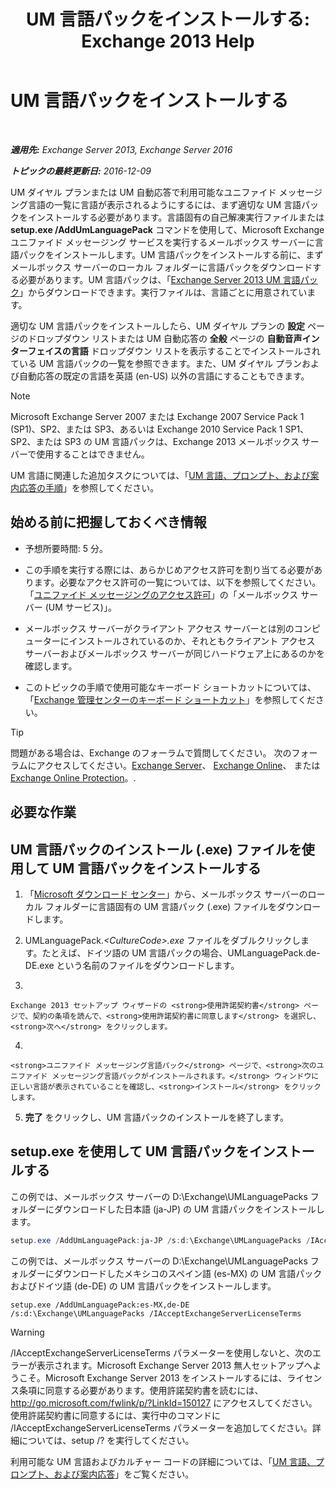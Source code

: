 ﻿---
title: 'UM 言語パックをインストールする: Exchange 2013 Help'
TOCTitle: UM 言語パックをインストールする
ms:assetid: ed14ffa5-c9b0-4367-b5da-564024b360ff
ms:mtpsurl: https://technet.microsoft.com/ja-jp/library/Dd876951(v=EXCHG.150)
ms:contentKeyID: 49896541
ms.date: 04/24/2018
mtps_version: v=EXCHG.150
ms.translationtype: HT
---

# UM 言語パックをインストールする

 

_**適用先:** Exchange Server 2013, Exchange Server 2016_

_**トピックの最終更新日:** 2016-12-09_

UM ダイヤル プランまたは UM 自動応答で利用可能なユニファイド メッセージング言語の一覧に言語が表示されるようにするには、まず適切な UM 言語パックをインストールする必要があります。言語固有の自己解凍実行ファイルまたは **setup.exe /AddUmLanguagePack** コマンドを使用して、Microsoft Exchange ユニファイド メッセージング サービスを実行するメールボックス サーバーに言語パックをインストールします。UM 言語パックをインストールする前に、まずメールボックス サーバーのローカル フォルダーに言語パックをダウンロードする必要があります。UM 言語パックは、「[Exchange Server 2013 UM 言語パック](https://go.microsoft.com/fwlink/p/?linkid=266542)」からダウンロードできます。実行ファイルは、言語ごとに用意されています。

適切な UM 言語パックをインストールしたら、UM ダイヤル プランの <strong>設定</strong> ページのドロップダウン リストまたは UM 自動応答の <strong>全般</strong> ページの <strong>自動音声インターフェイスの言語</strong> ドロップダウン リストを表示することでインストールされている UM 言語パックの一覧を参照できます。また、UM ダイヤル プランおよび自動応答の既定の言語を英語 (en-US) 以外の言語にすることもできます。


> [!NOTE]
> Microsoft Exchange Server 2007 または Exchange&nbsp;2007 Service Pack 1 (SP1)、SP2、または SP3、あるいは Exchange 2010 Service Pack 1 SP1、SP2、または SP3 の UM 言語パックは、Exchange 2013 メールボックス サーバーで使用することはできません。



UM 言語に関連した追加タスクについては、「[UM 言語、プロンプト、および案内応答の手順](um-languages-prompts-and-greetings-procedures-exchange-2013-help.md)」を参照してください。

## 始める前に把握しておくべき情報

  - 予想所要時間: 5 分。

  - この手順を実行する際には、あらかじめアクセス許可を割り当てる必要があります。必要なアクセス許可の一覧については、以下を参照してください。「[ユニファイド メッセージングのアクセス許可](unified-messaging-permissions-exchange-2013-help.md)」の「メールボックス サーバー (UM サービス)」。

  - メールボックス サーバーがクライアント アクセス サーバーとは別のコンピューターにインストールされているのか、それともクライアント アクセス サーバーおよびメールボックス サーバーが同じハードウェア上にあるのかを確認します。

  - このトピックの手順で使用可能なキーボード ショートカットについては、「[Exchange 管理センターのキーボード ショートカット](keyboard-shortcuts-in-the-exchange-admin-center-exchange-online-protection-help.md)」を参照してください。


> [!TIP]
> 問題がある場合は、Exchange のフォーラムで質問してください。 次のフォーラムにアクセスしてください。<A href="https://go.microsoft.com/fwlink/p/?linkid=60612">Exchange Server</A>、 <A href="https://go.microsoft.com/fwlink/p/?linkid=267542">Exchange Online</A>、 または <A href="https://go.microsoft.com/fwlink/p/?linkid=285351">Exchange Online Protection</A>。.



## 必要な作業

## UM 言語パックのインストール (.exe) ファイルを使用して UM 言語パックをインストールする

1.  「[Microsoft ダウンロード センター](https://go.microsoft.com/fwlink/p/?linkid=266542)」から、メールボックス サーバーのローカル フォルダーに言語固有の UM 言語パック (.exe) ファイルをダウンロードします。

2.  UMLanguagePack.*\<CultureCode\>.exe* ファイルをダブルクリックします。たとえば、ドイツ語の UM 言語パックの場合、UMLanguagePack.de-DE.exe という名前のファイルをダウンロードします。

3.  
    
    Exchange 2013 セットアップ ウィザードの <strong>使用許諾契約書</strong> ページで、契約の条項を読んで、<strong>使用許諾契約書に同意します</strong> を選択し、<strong>次へ</strong> をクリックします。

4.  
    
    <strong>ユニファイド メッセージング言語パック</strong> ページで、<strong>次のユニファイド メッセージング言語パックがインストールされます。</strong> ウィンドウに正しい言語が表示されていることを確認し、<strong>インストール</strong> をクリックします。

5.  <strong>完了</strong> をクリックし、UM 言語パックのインストールを終了します。

## setup.exe を使用して UM 言語パックをインストールする

この例では、メールボックス サーバーの D:\\Exchange\\UMLanguagePacks フォルダーにダウンロードした日本語 (ja-JP) の UM 言語パックをインストールします。

```powershell
setup.exe /AddUmLanguagePack:ja-JP /s:d:\Exchange\UMLanguagePacks /IAcceptExchangeServerLicenseTerms
```

この例では、メールボックス サーバーの D:\\Exchange\\UMLanguagePacks フォルダーにダウンロードしたメキシコのスペイン語 (es-MX) の UM 言語パックおよびドイツ語 (de-DE) の UM 言語パックをインストールします。

    setup.exe /AddUmLanguagePack:es-MX,de-DE /s:d:\Exchange\UMLanguagePacks /IAcceptExchangeServerLicenseTerms


> [!WARNING]
> /IAcceptExchangeServerLicenseTerms パラメーターを使用しないと、次のエラーが表示されます。Microsoft Exchange Server 2013 無人セットアップへようこそ。Microsoft Exchange Server 2013 をインストールするには、ライセンス条項に同意する必要があります。使用許諾契約書を読むには、http://go.microsoft.com/fwlink/p/?LinkId=150127 にアクセスしてください。使用許諾契約書に同意するには、実行中のコマンドに /IAcceptExchangeServerLicenseTerms パラメーターを追加してください。詳細については、setup /? を実行してください。



利用可能な UM 言語およびカルチャー コードの詳細については、「[UM 言語、プロンプト、および案内応答](um-languages-prompts-and-greetings-exchange-2013-help.md)」をご覧ください。

